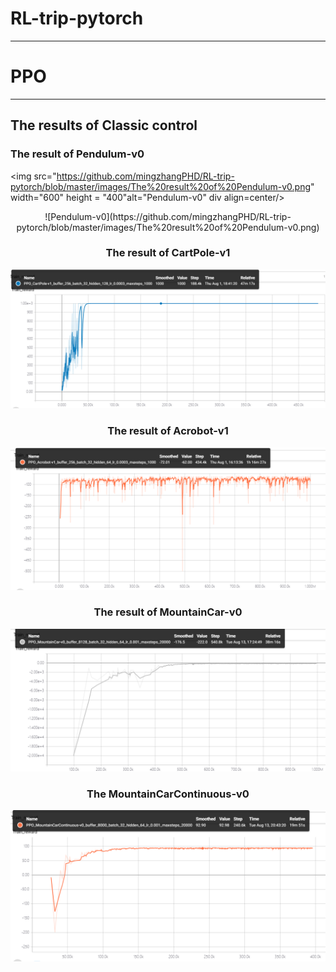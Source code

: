# RL-trip-pytorch


---

# PPO

---
## The results of Classic control

### The result of Pendulum-v0

<img src="https://github.com/mingzhangPHD/RL-trip-pytorch/blob/master/images/The%20result%20of%20Pendulum-v0.png" width="600"  height = "400"alt="Pendulum-v0" div align=center/>

<div align=center>![Pendulum-v0](https://github.com/mingzhangPHD/RL-trip-pytorch/blob/master/images/The%20result%20of%20Pendulum-v0.png)

### The result of CartPole-v1

![](https://github.com/mingzhangPHD/RL-trip-pytorch/blob/master/images/The%20result%20of%20CartPole-v1.png)

### The result of Acrobot-v1

![](https://github.com/mingzhangPHD/RL-trip-pytorch/blob/master/images/The%20result%20of%20Acrobot-v1.png)

### The result of MountainCar-v0

![](https://github.com/mingzhangPHD/RL-trip-pytorch/blob/master/images/The%20result%20of%20MountainCar-V0.png)

### The MountainCarContinuous-v0

![](https://github.com/mingzhangPHD/RL-trip-pytorch/blob/master/images/The%20result%20of%20MountainCarContinuous-v0.png)


